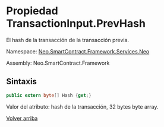 # Propiedad TransactionInput.PrevHash

El hash de la transacción de la transacción previa.

Namespace: [Neo.SmartContract.Framework.Services.Neo](../../Neo.md)

Assembly: Neo.SmartContract.Framework

## Sintaxis

```c#
public extern byte[] Hash {get;}
```

Valor del atributo: hash de la transacción, 32 bytes byte array.



[Volver arriba](../TransactionInput.md)
